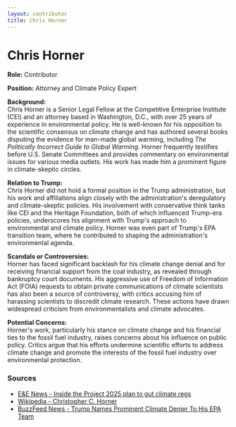 ```yaml
---
layout: contributor
title: Chris Horner
---
```


# Chris Horner

**Role:** Contributor

**Position:** Attorney and Climate Policy Expert

**Background:**  
Chris Horner is a Senior Legal Fellow at the Competitive Enterprise Institute (CEI) and an attorney based in Washington, D.C., with over 25 years of experience in environmental policy. He is well-known for his opposition to the scientific consensus on climate change and has authored several books disputing the evidence for man-made global warming, including *The Politically Incorrect Guide to Global Warming*. Horner frequently testifies before U.S. Senate Committees and provides commentary on environmental issues for various media outlets. His work has made him a prominent figure in climate-skeptic circles.

**Relation to Trump:**  
Chris Horner did not hold a formal position in the Trump administration, but his work and affiliations align closely with the administration's deregulatory and climate-skeptic policies. His involvement with conservative think tanks like CEI and the Heritage Foundation, both of which influenced Trump-era policies, underscores his alignment with Trump's approach to environmental and climate policy. Horner was even part of Trump's EPA transition team, where he contributed to shaping the administration's environmental agenda.

**Scandals or Controversies:**  
Horner has faced significant backlash for his climate change denial and for receiving financial support from the coal industry, as revealed through bankruptcy court documents. His aggressive use of Freedom of Information Act (FOIA) requests to obtain private communications of climate scientists has also been a source of controversy, with critics accusing him of harassing scientists to discredit climate research. These actions have drawn widespread criticism from environmentalists and climate advocates.

**Potential Concerns:**  
Horner's work, particularly his stance on climate change and his financial ties to the fossil fuel industry, raises concerns about his influence on public policy. Critics argue that his efforts undermine scientific efforts to address climate change and promote the interests of the fossil fuel industry over environmental protection.

### Sources
- [E&E News - Inside the Project 2025 plan to gut climate regs](https://www.eenews.net)
- [Wikipedia - Christopher C. Horner](https://en.wikipedia.org/wiki/Christopher_C._Horner)
- [BuzzFeed News - Trump Names Prominent Climate Denier To His EPA Team](https://www.buzzfeednews.com)
